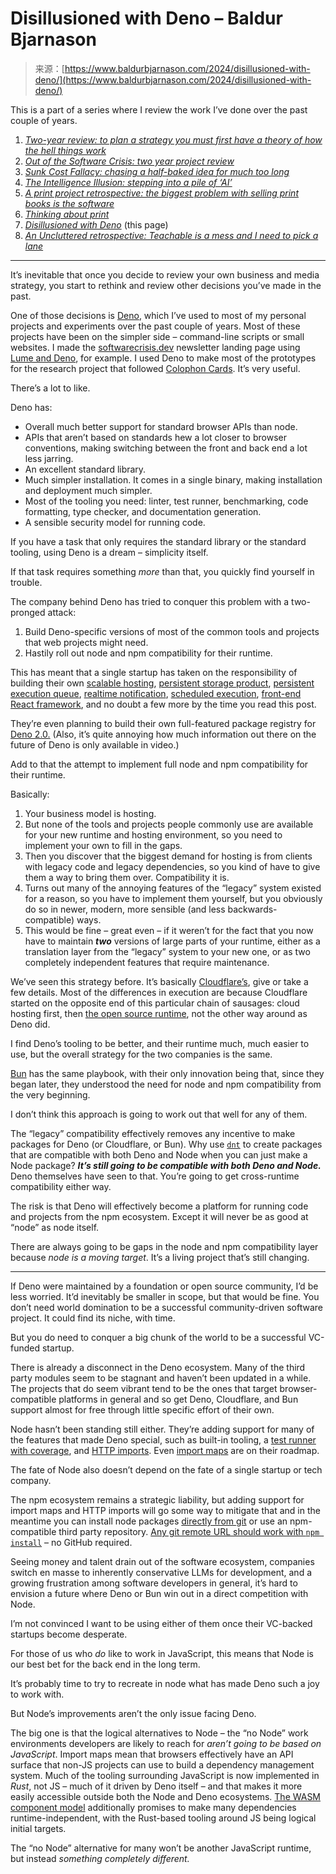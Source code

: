 <!--yml
category: 未分类
date: 2024-05-29 13:24:13
-->

# Disillusioned with Deno – Baldur Bjarnason

> 来源：[https://www.baldurbjarnason.com/2024/disillusioned-with-deno/](https://www.baldurbjarnason.com/2024/disillusioned-with-deno/)

This is a part of a series where I review the work I’ve done over the past couple of years.

1.  [*Two-year review: to plan a strategy you must first have a theory of how the hell things work*](/2024/2022-23-strategy-review-part-one/)
2.  [*Out of the Software Crisis: two year project review*](/2024/out-of-the-software-crisis-two-year-review/)
3.  [*Sunk Cost Fallacy: chasing a half-baked idea for much too long*](/2024/sunk-cost-fallacy-research-project/)
4.  [*The Intelligence Illusion: stepping into a pile of ‘AI’*](/2024/the-intelligence-illusion-stepping-into-a-pile-of-ai/)
5.  [*A print project retrospective: the biggest problem with selling print books is the software*](/2024/the-problem-with-print-is-software/)
6.  [*Thinking about print*](/2024/thinking-about-print/)
7.  [*Disillusioned with Deno*](/2024/disillusioned-with-deno/) (this page)
8.  [*An Uncluttered retrospective: Teachable is a mess and I need to pick a lane*](/2024/uncluttered-retrospective/)

* * *

It’s inevitable that once you decide to review your own business and media strategy, you start to rethink and review other decisions you’ve made in the past.

One of those decisions is [Deno](https://deno.com/), which I’ve used to most of my personal projects and experiments over the past couple of years. Most of these projects have been on the simpler side – command-line scripts or small websites. I made the [softwarecrisis.dev](https://softwarecrisis.dev/) newsletter landing page using [Lume and Deno](https://lume.land/), for example. I used Deno to make most of the prototypes for the research project that followed [Colophon Cards](https://www.colophon.cards/). It’s very useful.

There’s a lot to like.

Deno has:

*   Overall much better support for standard browser APIs than node.
*   APIs that aren’t based on standards hew a lot closer to browser conventions, making switching between the front and back end a lot less jarring.
*   An excellent standard library.
*   Much simpler installation. It comes in a single binary, making installation and deployment much simpler.
*   Most of the tooling you need: linter, test runner, benchmarking, code formatting, type checker, and documentation generation.
*   A sensible security model for running code.

If you have a task that only requires the standard library or the standard tooling, using Deno is a dream – simplicity itself.

If that task requires something *more* than that, you quickly find yourself in trouble.

The company behind Deno has tried to conquer this problem with a two-pronged attack:

1.  Build Deno-specific versions of most of the common tools and projects that web projects might need.
2.  Hastily roll out node and npm compatibility for their runtime.

This has meant that a single startup has taken on the responsibility of building their own [scalable hosting](https://deno.com/deploy), [persistent storage product](https://deno.com/kv), [persistent execution queue](https://docs.deno.com/kv/manual/queue_overview), [realtime notification](https://docs.deno.com/kv/manual/#watching-for-updates-in-deno-kv), [scheduled execution](https://docs.deno.com/kv/manual/cron), [front-end React framework](https://fresh.deno.dev/), and no doubt a few more by the time you read this post.

They’re even planning to build their own full-featured package registry for [Deno 2.0.](https://www.reddit.com/r/Deno/comments/15nv8yv/deno_20_previewed_at_seattlejs_conf/) (Also, it’s quite annoying how much information out there on the future of Deno is only available in video.)

Add to that the attempt to implement full node and npm compatibility for their runtime.

Basically:

1.  Your business model is hosting.
2.  But none of the tools and projects people commonly use are available for your new runtime and hosting environment, so you need to implement your own to fill in the gaps.
3.  Then you discover that the biggest demand for hosting is from clients with legacy code and legacy dependencies, so you kind of have to give them a way to bring them over. Compatibility it is.
4.  Turns out many of the annoying features of the “legacy” system existed for a reason, so you have to implement them yourself, but you obviously do so in newer, modern, more sensible (and less backwards-compatible) ways.
5.  This would be fine – great even – if it weren’t for the fact that you now have to maintain ***two*** versions of large parts of your runtime, either as a translation layer from the “legacy” system to your new one, or as two completely independent features that require maintenance.

We’ve seen this strategy before. It’s basically [Cloudflare’s](https://www.cloudflare.com/), give or take a few details. Most of the differences in execution are because Cloudflare started on the opposite end of this particular chain of sausages: cloud hosting first, then [the open source runtime](https://blog.cloudflare.com/workers-open-source-announcement/), not the other way around as Deno did.

I find Deno’s tooling to be better, and their runtime much, much easier to use, but the overall strategy for the two companies is the same.

[Bun](https://bun.sh/) has the same playbook, with their only innovation being that, since they began later, they understood the need for node and npm compatibility from the very beginning.

I don’t think this approach is going to work out that well for any of them.

The “legacy” compatibility effectively removes any incentive to make packages for Deno (or Cloudflare, or Bun). Why use [`dnt`](https://github.com/denoland/dnt) to create packages that are compatible with both Deno and Node when you can just make a Node package? ***It’s still going to be compatible with both Deno and Node.*** Deno themselves have seen to that. You’re going to get cross-runtime compatibility either way.

The risk is that Deno will effectively become a platform for running code and projects from the npm ecosystem. Except it will never be as good at “node” as node itself.

There are always going to be gaps in the node and npm compatibility layer because *node is a moving target*. It’s a living project that’s still changing.

* * *

If Deno were maintained by a foundation or open source community, I’d be less worried. It’d inevitably be smaller in scope, but that would be fine. You don’t need world domination to be a successful community-driven software project. It could find its niche, with time.

But you do need to conquer a big chunk of the world to be a successful VC-funded startup.

There is already a disconnect in the Deno ecosystem. Many of the third party modules seem to be stagnant and haven’t been updated in a while. The projects that do seem vibrant tend to be the ones that target browser-compatible platforms in general and so get Deno, Cloudflare, and Bun support almost for free through little specific effort of their own.

Node hasn’t been standing still either. They’re adding support for many of the features that made Deno special, such as built-in tooling, a [test runner with coverage](https://nodejs.org/docs/latest/api/test.html), and [HTTP imports](https://nodejs.org/docs/latest/api/esm.html#https-and-http-imports). Even [import maps](https://github.com/nodejs/loaders#milestone-3-usability-improvements) are on their roadmap.

The fate of Node also doesn’t depend on the fate of a single startup or tech company.

The npm ecosystem remains a strategic liability, but adding support for import maps and HTTP imports will go some way to mitigate that and in the meantime you can install node packages [directly from git](https://medium.com/pravin-lolage/how-to-use-your-own-package-from-git-repository-as-a-node-module-8b543c13957e) or use an npm-compatible third party repository. [Any git remote URL should work with `npm install`](https://docs.npmjs.com/cli/v10/commands/npm-install#:~:text=npm%20install%20%3Cgit%20remote%20url%3E) – no GitHub required.

Seeing money and talent drain out of the software ecosystem, companies switch en masse to inherently conservative LLMs for development, and a growing frustration among software developers in general, it’s hard to envision a future where Deno or Bun win out in a direct competition with Node.

I’m not convinced I want to be using either of them once their VC-backed startups become desperate.

For those of us who *do* like to work in JavaScript, this means that Node is our best bet for the back end in the long term.

It’s probably time to try to recreate in node what has made Deno such a joy to work with.

But Node’s improvements aren’t the only issue facing Deno.

The big one is that the logical alternatives to Node – the “no Node” work environments developers are likely to reach for *aren’t going to be based on JavaScript*. Import maps mean that browsers effectively have an API surface that non-JS projects can use to build a dependency management system. Much of the tooling surrounding JavaScript is now implemented in *Rust*, not JS – much of it driven by Deno itself – and that makes it more easily accessible outside both the Node and Deno ecosystems. [The WASM component model](https://component-model.bytecodealliance.org/) additionally promises to make many dependencies runtime-independent, with the Rust-based tooling around JS being logical initial targets.

The “no Node” alternative for many won’t be another JavaScript runtime, but instead *something completely different.*